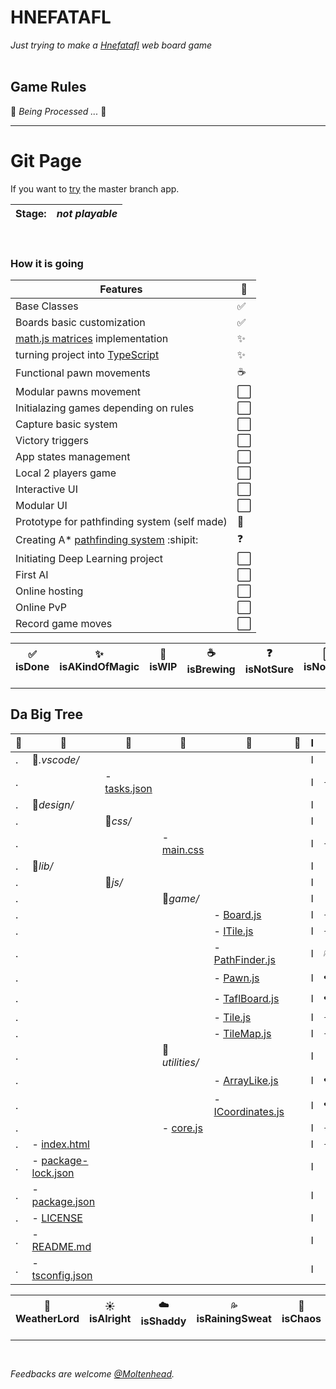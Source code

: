 # HNEFATAFL
*Just trying to make a [Hnefatafl](https://en.wikipedia.org/wiki/Tafl_games) web board game*
<br/><br/>

## Game Rules
:construction:  *Being Processed ...*  :construction:
<br/>
<hr/>

# Git Page
If you want to [try](https://moltenhead.github.io/Hnefatafl) the master branch app.
<br/>

**Stage:**|*not playable*
-|-

<br/>

### How it is going
Features|:vertical_traffic_light:
--------|------------------------
Base Classes|:white_check_mark:
Boards basic customization|:white_check_mark:
[math.js matrices](http://mathjs.org/docs/datatypes/matrices.html) implementation|:sparkles:
turning project into [TypeScript](https://www.typescriptlang.org/index.html)|:sparkles:
Functional pawn movements|:coffee:
Modular pawns movement|:white_large_square:
Initialazing games depending on rules|:white_large_square:
Capture basic system|:white_large_square:
Victory triggers|:white_large_square:
App states management|:white_large_square:
Local 2 players game|:white_large_square:
Interactive UI|:white_large_square:
Modular UI|:white_large_square:
Prototype for pathfinding system (self made)|:construction:
Creating A* [pathfinding system](http://www.cokeandcode.com/main/tutorials/path-finding/) :shipit:|:question:
Initiating Deep Learning project|:white_large_square:
First AI|:white_large_square:
Online hosting|:white_large_square:
Online PvP|:white_large_square:
Record game moves|:white_large_square:

:white_check_mark: isDone|:sparkles: isAKindOfMagic|:construction: isWIP|:coffee: isBrewing|:question: isNotSure| :white_large_square: isNotMade
-|-|-|-|-|-

<hr/>

## Da Big Tree

:deciduous_tree:|:evergreen_tree:|:ear_of_rice:|:blossom:|:herb:|:seedling:|I|:frog:
----------------|----------------|-------------|---------|------|----------|-|------
.|:file_folder:*.vscode/*|||||I|
.||- [tasks.json](https://github.com/Moltenhead/Hnefatafl/tree/dev/d.vscode/tasks.json)||||I|:sunny:
.|:file_folder:*design/*|||||I|
.||:file_folder:*css/*||||I|
.|||- [main.css](https://github.com/Moltenhead/Hnefatafl/tree/dev/design/css/main.css)|||I|:sunny:
.|:file_folder:*lib/*|||||I|
.||:file_folder:*js/*||||I|
.|||:file_folder:*game/*|||I|
.||||- [Board.js](https://github.com/Moltenhead/Hnefatafl/tree/dev/lib/js/game/Board.js)||I|:sunny:
.||||- [ITile.js](https://github.com/Moltenhead/Hnefatafl/tree/dev/lib/js/game/Tile.js)||I|:sunny:
.||||- [PathFinder.js](https://github.com/Moltenhead/Hnefatafl/dev/master/lib/js/game/PathFinder.js)||I|:sweat_drops:
.||||- [Pawn.js](https://github.com/Moltenhead/Hnefatafl/tree/dev/lib/js/game/Pawn.js)||I|:cloud:
.||||- [TaflBoard.js](https://github.com/Moltenhead/Hnefatafl/tree/dev/lib/js/game/TaflBoard.js)||I|:cloud:
.||||- [Tile.js](https://github.com/Moltenhead/Hnefatafl/tree/dev/lib/js/game/Tile.js)||I|:sunny:
.||||- [TileMap.js](https://github.com/Moltenhead/Hnefatafl/tree/dev/lib/js/game/TileMap.js)||I|:sunny:
.|||:file_folder:*utilities/*|||I|
.||||- [ArrayLike.js](https://github.com/Moltenhead/Hnefatafl/tree/dev/lib/js/utilities/ArrayLike.js)||I|:cloud:
.||||- [ICoordinates.js](https://github.com/Moltenhead/Hnefatafl/tree/dev/lib/js/utilities/ICoordinates.js)||I|:cloud:
.|||- [core.js](https://github.com/Moltenhead/Hnefatafl/tree/dev/lib/js/core.js)|||I|:sunny:
.|- [index.html](https://github.com/Moltenhead/Hnefatafl/tree/dev/index.html)|||||I|:sunny:
.|- [package-lock.json](https://github.com/Moltenhead/Hnefatafl/tree/dev/package-lock.json)|||||I|
.|- [package.json](https://github.com/Moltenhead/Hnefatafl/tree/dev/package.json)|||||I|
.|- [LICENSE](https://github.com/Moltenhead/Hnefatafl/tree/dev/LICENSE)|||||I|
.|- [README.md](https://github.com/Moltenhead/Hnefatafl/tree/dev/README.md)|||||I|
.|- [tsconfig.json](https://github.com/Moltenhead/Hnefatafl/tree/dev/tsconfig.json)|||||I|

:frog: WeatherLord|:sunny: isAlright|:cloud: isShaddy|:sweat_drops: isRainingSweat|:ocean: isChaos
-|-|-|-|-

<hr/>
<br/>

*Feedbacks are welcome [@Moltenhead](https://github.com/Moltenhead).*

